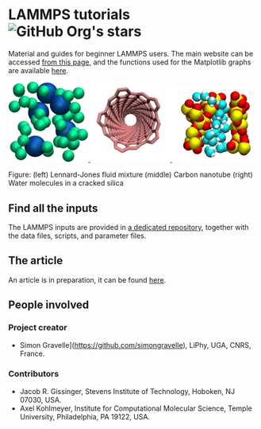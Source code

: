 # LAMMPS tutorials ![GitHub Org's stars](https://img.shields.io/github/stars/lammpstutorials?style=for-the-badge)

Material and guides for beginner LAMMPS users.
The main website can be accessed [from this page](https://lammpstutorials.github.io/),
and the functions used for the Matplotlib graphs are available [here](https://github.com/simongravelle/pyplot-perso).

<p float="left">
    <a href="https://lammpstutorials.github.io/sphinx/build/html/tutorials/level1/lennard-jones-fluid.html">
        <img src="https://raw.githubusercontent.com/lammpstutorials/lammpstutorials.github.io/2Aug2023/docs/avatars/level1/lennard-jones-fluid/avatar-Lennard-Jones-LAMMPS.png" width="32%" />
    </a>
    <a href="https://lammpstutorials.github.io/sphinx/build/html/tutorials/level1/breaking-a-carbon-nanotube.html">
        <img src="https://raw.githubusercontent.com/lammpstutorials/lammpstutorials.github.io/2Aug2023/docs/avatars/level1/breaking-a-carbon-nanotube/CNT.png" width="32%" />
    </a>
    <a href="https://lammpstutorials.github.io/sphinx/build/html/tutorials/level3/water-adsorption-in-silica.html">
        <img src="https://raw.githubusercontent.com/lammpstutorials/lammpstutorials.github.io/2Aug2023/docs/avatars/level3/water-adsorption-in-silica/water-adsorption.png" width="32%" />
    </a>
</p>

Figure: (left) Lennard-Jones fluid mixture (middle) Carbon nanotube (right) Water molecules in a cracked silica

## Find all the inputs

The LAMMPS inputs are provided in [a dedicated repository](https://github.com/lammpstutorials/lammpstutorials-inputs),
together with the data files, scripts, and parameter files.

## The article

An article is in preparation, it can be found [here](https://github.com/lammpstutorials/lammpstutorials-article).

## People involved

### Project creator

- Simon Gravelle](https://github.com/simongravelle), LiPhy, UGA, CNRS, France.

### Contributors

- Jacob R. Gissinger, Stevens Institute of Technology, Hoboken, NJ 07030, USA.
- Axel Kohlmeyer, Institute for Computational Molecular Science, Temple University, Philadelphia, PA 19122, USA.

